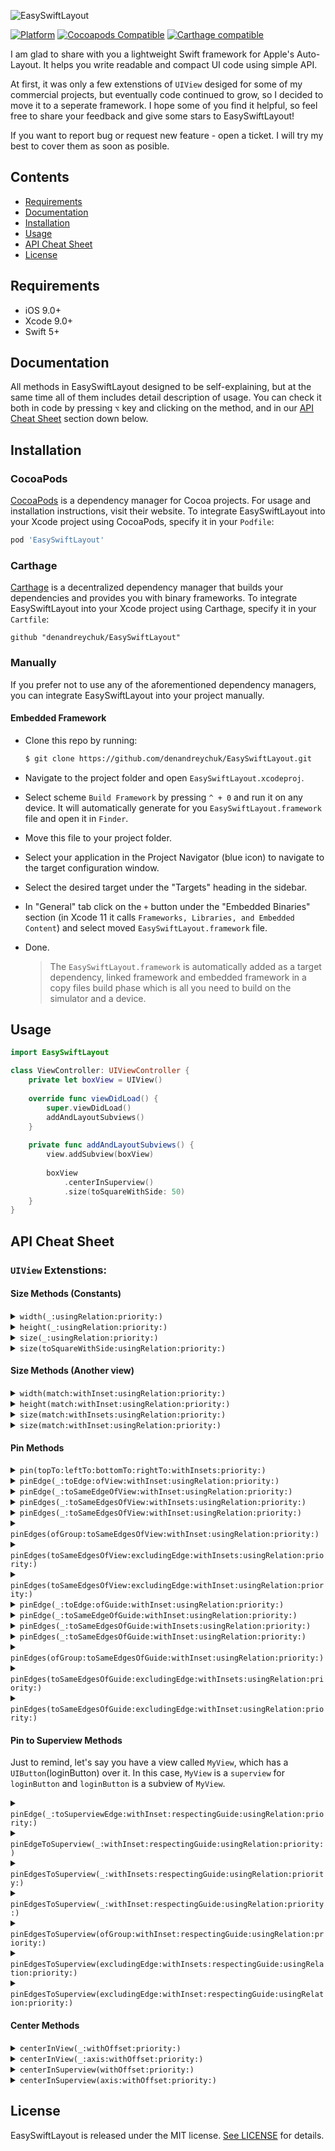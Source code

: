


![EasySwiftLayout](https://github.com/denandreychuk/EasySwiftLayout/blob/master/Resources/Logo.png?raw=true)

[![Platform](https://img.shields.io/cocoapods/p/EasySwiftLayout.svg?color=yellow)](https://github.com/denandreychuk/EasySwiftLayout)
[![Cocoapods Compatible](https://img.shields.io/cocoapods/v/EasySwiftLayout.svg?color=yellow)](https://cocoapods.org/pods/EasySwiftLayout)
[![Carthage compatible](https://img.shields.io/badge/Carthage-compatible-4BC51D.svg?color=yellow)](https://github.com/Carthage/Carthage)

I am glad to share with you a lightweight Swift framework for Apple's Auto-Layout. It helps you write readable and compact UI code using simple API. 

At first, it was only a few extenstions of `UIView` desiged for some of my commercial projects, but eventually code continued to grow, so I decided to move it to a seperate framework. I hope some of you find it helpful, so feel free to share your feedback and give some stars to EasySwiftLayout!

If you want to report bug or request new feature - open a ticket. I will try my best to cover them as soon as posible.

## Contents

- [Requirements](#requirements)
- [Documentation](#documentation)
- [Installation](#installation)
- [Usage](#usage)
- [API Cheat Sheet](#api-cheat-sheet)
- [License](#license)

## Requirements

- iOS 9.0+
- Xcode 9.0+
- Swift 5+

## Documentation

All methods in EasySwiftLayout designed to be self-explaining, but at the same time all of them includes detail description of usage. You can check it both in code by pressing `⌥` key and clicking on the method, and in our [API Cheat Sheet](#api-cheat-sheet) section down below.

## Installation

### CocoaPods

[CocoaPods](https://cocoapods.org) is a dependency manager for Cocoa projects. For usage and installation instructions, visit their website. To integrate EasySwiftLayout into your Xcode project using CocoaPods, specify it in your `Podfile`:

```ruby
pod 'EasySwiftLayout'
```

### Carthage

[Carthage](https://github.com/Carthage/Carthage) is a decentralized dependency manager that builds your dependencies and provides you with binary frameworks. To integrate EasySwiftLayout into your Xcode project using Carthage, specify it in your `Cartfile`:

```ogdl
github "denandreychuk/EasySwiftLayout"
```

### Manually

If you prefer not to use any of the aforementioned dependency managers, you can integrate EasySwiftLayout into your project manually.

#### Embedded Framework

- Clone this repo by running:
  ```bash
  $ git clone https://github.com/denandreychuk/EasySwiftLayout.git
  ```
- Navigate to the project folder and open `EasySwiftLayout.xcodeproj`.
- Select scheme `Build Framework` by pressing `^ + 0` and run it on any device. It will automatically generate for you `EasySwiftLayout.framework` file and open it in `Finder`.
- Move this file to your project folder.
- Select your application in the Project Navigator (blue icon) to navigate to the target configuration window.
- Select the desired target under the "Targets" heading in the sidebar.
- In "General" tab click on the `+` button under the "Embedded Binaries" section (in Xcode 11 it calls `Frameworks, Libraries, and Embedded Content`) and select moved `EasySwiftLayout.framework` file.
- Done.

  > The `EasySwiftLayout.framework` is automatically added as a target dependency, linked framework and embedded framework in a copy files build phase which is all you need to build on the simulator and a device.

## Usage

```swift
import EasySwiftLayout

class ViewController: UIViewController {
    private let boxView = UIView()
    
    override func viewDidLoad() {
        super.viewDidLoad()
        addAndLayoutSubviews()
    }
    
    private func addAndLayoutSubviews() {
        view.addSubview(boxView)
        
        boxView
            .centerInSuperview()
            .size(toSquareWithSide: 50)
    }
}
```

## API Cheat Sheet

### `UIView` Extenstions:

#### Size Methods (Constants)

<details>
<summary><code>width(_:usingRelation:priority:)</code></summary>
  
##### Summary

Sets the width of the view using the specified type of relation to the given size with the priority of the constraint.

##### Declaration

```swift
func width(_ width: CGFloat, usingRelation relation: NSLayoutConstraint.Relation = .equal, priority: UILayoutPriority = .required) -> Self
```

##### Discussion

- Constraints the width anchor using `NSLayoutConstraint`.

- To make Auto-Layout works properly, it automatically sets view
property `translatesAutoresizingMaskIntoConstraints` to `false`

##### Precondition

Pass size greater than zero, otherwise this method will have no effect.

##### Parameters

Parameter  | Type | Description
---------- | ---- |------------
width | `CGFloat` | The value to set this view width to.
relation | `NSLayoutConstraint.Relation` | The type of relationship for constraint.
priority | `UILayoutPriority` | The priority of the constraint.

##### Returns

`self`  with attribute  `@discardableResult`.

##### Declared In
[UIView + Size.swift](https://github.com/denandreychuk/EasySwiftLayout/blob/master/Source/UIView%20%2B%20Size.swift)

</details>

<details>
<summary><code>height(_:usingRelation:priority:)</code></summary>
  
##### Summary

Sets the height of the view using the specified type of relation to the given size with the priority of the constraint.

##### Declaration

```swift
func height(_ height: CGFloat, usingRelation relation: NSLayoutConstraint.Relation = .equal, priority: UILayoutPriority = .required) -> Self
```

##### Discussion

- Constraints the height anchor using `NSLayoutConstraint`.

- To make Auto-Layout works properly, it automatically sets view
property `translatesAutoresizingMaskIntoConstraints` to `false`

##### Precondition

Pass size greater than zero, otherwise this method will have no effect.

##### Parameters

Parameter  | Type | Description
---------- | ---- |------------
height | `CGFloat` | The value to set this view height to.
relation | `NSLayoutConstraint.Relation` | The type of relationship for constraint.
priority | `UILayoutPriority` | The priority of the constraint.

##### Returns

`self`  with attribute  `@discardableResult`.

##### Declared In
[UIView + Size.swift](https://github.com/denandreychuk/EasySwiftLayout/blob/master/Source/UIView%20%2B%20Size.swift)

</details>

<details>
<summary><code>size(_:usingRelation:priority:)</code></summary>
  
##### Summary

Sets the dimensions of the view using the specified type of relation to the given size with the priority of the constraint.

##### Declaration

```swift
func size(_ size: CGSize, usingRelation relation: NSLayoutConstraint.Relation = .equal, priority: UILayoutPriority = .required) -> Self
```

##### Discussion

- Constraints the height and width anchors using `NSLayoutConstraint`

- To make Auto-Layout works properly, it automatically sets view property `translatesAutoresizingMaskIntoConstraints` to `false`

##### Precondition

Pass size greater than zero, otherwise this method will have no effect.

##### Parameters

Parameter  | Type | Description
---------- | ---- |------------
size | `CGSize` | The size to set this view dimensions to.
relation | `NSLayoutConstraint.Relation` | The type of relationship for constraint.
priority | `UILayoutPriority` | The priority of the constraint.

##### Returns

`self`  with attribute  `@discardableResult`.

##### Declared In
[UIView + Size.swift](https://github.com/denandreychuk/EasySwiftLayout/blob/master/Source/UIView%20%2B%20Size.swift)

</details>

<details>
<summary><code>size(toSquareWithSide:usingRelation:priority:)</code></summary>
  
##### Summary

Sets the dimensions of the view to a square with the side using the specified type of relation to the given size with the priority of the constraint.

##### Declaration

```swift
func size(toSquareWithSide side: CGFloat, usingRelation relation: NSLayoutConstraint.Relation = .equal, priority: UILayoutPriority = .required) -> Self
```

##### Discussion

- Constraints width and height anchors using `NSLayoutConstraint` to match square size.

- To make Auto-Layout works properly, it automatically sets view property `translatesAutoresizingMaskIntoConstraints` to `false`

##### Precondition

Pass side greater than zero, otherwise this method will have no effect.

##### Parameters

Parameter  | Type | Description
---------- | ---- |------------
side | `CGFloat` | Square side to set this view dimensions to.
relation | `NSLayoutConstraint.Relation` | The type of relationship for constraint.
priority | `UILayoutPriority` | The priority of the constraint.

##### Returns

`self`  with attribute  `@discardableResult`.

##### Declared In
[UIView + Size.swift](https://github.com/denandreychuk/EasySwiftLayout/blob/master/Source/UIView%20%2B%20Size.swift)

</details>

#### Size Methods (Another view)

<details>
<summary><code>width(match:withInset:usingRelation:priority:)</code></summary>
  
##### Summary

Sets the width of the view using the specified type of relation to the width of another view with the inset and priority of the constraint.

##### Declaration

```swift
func width(match anotherView: UIView, withInset inset: CGFloat = .zero, usingRelation relation: NSLayoutConstraint.Relation = .equal, priority: UILayoutPriority = .required) -> Self
```

##### Discussion

- Constraints width and height anchors using `NSLayoutConstraint` to match square size.

- To make Auto-Layout works properly, it automatically sets view property `translatesAutoresizingMaskIntoConstraints` to `false`

##### Parameters

Parameter  | Type | Description
---------- | ---- |------------
anotherView | `UIView` | Another view to set this view width to.
inset | `CGFloat` | The value to inset (or shrunk) the width. Negative value cause the width to be outset (or expanded).
relation | `NSLayoutConstraint.Relation` | The type of relationship for constraint.
priority | `UILayoutPriority` | The priority of the constraint.

##### Returns

`self`  with attribute  `@discardableResult`.

##### Declared In
[UIView + Size.swift](https://github.com/denandreychuk/EasySwiftLayout/blob/master/Source/UIView%20%2B%20Size.swift)

</details>

<details>
<summary><code>height(match:withInset:usingRelation:priority:)</code></summary>
  
##### Summary

Sets the height of the view using the specified type of relation to the height of another view with the inset and priority of the constraint.

##### Declaration

```swift
func height(match anotherView: UIView, withInset inset: CGFloat = .zero, usingRelation relation: NSLayoutConstraint.Relation = .equal, priority: UILayoutPriority = .required) -> Self
```

##### Discussion

- Constraints width and height anchors using `NSLayoutConstraint` to match square size.

- To make Auto-Layout works properly, it automatically sets view property `translatesAutoresizingMaskIntoConstraints` to `false`

##### Parameters

Parameter  | Type | Description
---------- | ---- |------------
anotherView | `UIView` | Another view to set this view height to.
inset | `CGFloat` | The value to inset (or shrunk) the height. Negative value cause the height to be outset (or expanded).
relation | `NSLayoutConstraint.Relation` | The type of relationship for constraint.
priority | `UILayoutPriority` | The priority of the constraint.

##### Returns

`self`  with attribute  `@discardableResult`.

##### Declared In
[UIView + Size.swift](https://github.com/denandreychuk/EasySwiftLayout/blob/master/Source/UIView%20%2B%20Size.swift)

</details>

<details>
<summary><code>size(match:withInsets:usingRelation:priority:)</code></summary>
  
##### Summary

Sets the size of the view using the specified type of relation to the size of another view with the insets and priority of the constraints.

##### Declaration

```swift
func size(match anotherView: UIView, withInsets insets: ESLSizeInsets = .zero, usingRelation relation: NSLayoutConstraint.Relation = .equal, priority: UILayoutPriority = .required) -> Self
```

##### Discussion

- Constraints width and height anchors using `NSLayoutConstraint` to match square size.

- To make Auto-Layout works properly, it automatically sets view property `translatesAutoresizingMaskIntoConstraints` to `false`

##### Parameters

Parameter  | Type | Description
---------- | ---- |------------
anotherView | `UIView` | Another view to set this view height to.
insets | `ESLSizeInsets` | The values to inset (or shrunk) the size. Negative values cause the size to be outset (or expanded).
relation | `NSLayoutConstraint.Relation` | The type of relationship for constraint.
priority | `UILayoutPriority` | The priority of the constraint.

##### Returns

`self`  with attribute  `@discardableResult`.

##### Declared In
[UIView + Size.swift](https://github.com/denandreychuk/EasySwiftLayout/blob/master/Source/UIView%20%2B%20Size.swift)

</details>

<details>
<summary><code>size(match:withInset:usingRelation:priority:)</code></summary>
  
##### Summary

Sets the size of the view using the specified type of relation to the size of another view with the insets and priority of the constraints.

##### Declaration

```swift
func size(match anotherView: UIView, withInset inset: CGFloat = .zero, usingRelation relation: NSLayoutConstraint.Relation = .equal, priority: UILayoutPriority = .required) -> Self
```

##### Discussion

- Constraints width and height anchors using `NSLayoutConstraint` to match square size.

- To make Auto-Layout works properly, it automatically sets view property `translatesAutoresizingMaskIntoConstraints` to `false`

##### Parameters

Parameter  | Type | Description
---------- | ---- |------------
anotherView | `UIView` | Another view to set this view height to.
inset | `CGFloat` | The value to inset (or shrunk) the size. Negative value cause the size to be outset (or expanded).
relation | `NSLayoutConstraint.Relation` | The type of relationship for constraint.
priority | `UILayoutPriority` | The priority of the constraint.

##### Returns

`self`  with attribute  `@discardableResult`.

##### Declared In
[UIView + Size.swift](https://github.com/denandreychuk/EasySwiftLayout/blob/master/Source/UIView%20%2B%20Size.swift)

</details>

#### Pin Methods

<details>
<summary><code>pin(topTo:leftTo:bottomTo:rightTo:withInsets:priority:)</code></summary>
  
##### Summary

Pins the edges to the given NSLayoutAxisAnchors with the insets and priority of the constraints.

##### Declaration

```swift
func pin(topTo top: NSLayoutYAxisAnchor? = nil, leftTo left: NSLayoutXAxisAnchor? = nil, bottomTo bottom: NSLayoutYAxisAnchor? = nil, rightTo right: NSLayoutXAxisAnchor? = nil, withInsets insets: UIEdgeInsets = .zero, priority: UILayoutPriority = .required) -> Self
```

##### Discussion

- Compact version of default Swift layout. Allows you to pin edges to specific `NSLayoutAxisAnchor`.

- To make Auto-Layout works properly, it automatically sets view’s property  `translatesAutoresizingMaskIntoConstraints`  to  `false`

##### Precondition

You should pass at least one anchor, otherwise this method will have no effect.

##### Parameters

Parameter  | Type | Description
---------- | ---- |------------
top  | `NSLayoutYAxisAnchor` | The anchor to pin top to.
left  | `NSLayoutXAxisAnchor` | The anchor to pin left to.
bottom | `NSLayoutYAxisAnchor` | The anchor to pin bottom to.
right | `NSLayoutXAxisAnchor` | The anchor to pin right to.
insets | `UIEdgeInsets` | The insets between the edges.
priority | `UILayoutPriority` | The priority of the constraints.

##### Returns

`self`  with attribute  `@discardableResult`.

##### Declared In

[UIView + Pin.swift](https://github.com/denandreychuk/EasySwiftLayout/blob/master/Source/UIView%20%2B%20Pin.swift)

</details>

<details>
<summary><code>pinEdge(_:toEdge:ofView:withInset:usingRelation:priority:)</code></summary>
  
##### Summary

Pins the edge of the view using the specified type of relation to the given edge of another view with the inset and priority of the constraint.

##### Declaration

```swift
func pinEdge(_ edge: ESLEdge, toEdge pinningEdge: ESLEdge, ofView anotherView: UIView, withInset inset: CGFloat = .zero, usingRelation relation: NSLayoutConstraint.Relation = .equal, priority: UILayoutPriority = .required) -> Self
```

##### Discussion

- Consider, accordingly to [Apple's documentation](https://apple.co/2PFH9f2), you cannot pin edges with different axis, otherwise it will throw fatal error.

- To make Auto-Layout works properly, it automatically sets view’s property `translatesAutoresizingMaskIntoConstraints` to `false`.

##### Precondition

- Another view must be in the same view hierarchy as this view.

- Pin edges with same axis or method will throw fatal error.

##### Parameters

Parameter  | Type | Description
---------- | ---- |------------
edge  | `ESLEdge` | The edge of this view to pin.
pinningEdge  | `ESLEdge` | The edge of another view to pin to.
anotherView | `NSLayoutYAxisAnchor` | Another view to pin to.
inset | `CGFloat` | The inset between the edge of this view and the edge of another view.
relation | `NSLayoutConstraint.Relation` | The type of relationship for the constraint.
priority | `UILayoutPriority` | The priority of the constraint.

##### Returns

`self`  with attribute  `@discardableResult`.

##### Declared In
[UIView + Pin.swift](https://github.com/denandreychuk/EasySwiftLayout/blob/master/Source/UIView%20%2B%20Pin.swift)

</details>

<details>
<summary><code>pinEdge(_:toSameEdgeOfView:withInset:usingRelation:priority:)</code></summary>
  
##### Summary

Pins the given edge of the view using the specified type of relation to the corresponding margin of another view with the inset and priority of the constraint.

##### Declaration

```swift
func pinEdge(_ edge: ESLEdge, toSameEdgeOfView anotherView: UIView, withInset inset: CGFloat = .zero, usingRelation relation: NSLayoutConstraint.Relation = .equal, priority: UILayoutPriority = .required) -> Self
```

##### Discussion

To make Auto-Layout works properly, it automatically sets view’s property `translatesAutoresizingMaskIntoConstraints` to `false`.

##### Precondition

Another view must be in the same view hierarchy as this view.

##### Parameters

Parameter  | Type | Description
---------- | ---- |------------
edge  | `ESLEdge` | The edge of this view to pin.
anotherView | `NSLayoutYAxisAnchor` | Another view to pin to.
inset | `CGFloat` | The inset beetween the edge of this view and the corresponding edge of another view.
relation | `NSLayoutConstraint.Relation` | The type of relationship for the constraint.
priority | `UILayoutPriority` | The priority of the constraint.

##### Returns

`self`  with attribute  `@discardableResult`.

##### Declared In
[UIView + Pin.swift](https://github.com/denandreychuk/EasySwiftLayout/blob/master/Source/UIView%20%2B%20Pin.swift)

</details>

<details>
<summary><code>pinEdges(_:toSameEdgesOfView:withInsets:usingRelation:priority:)</code></summary>
  
##### Summary

Pins the given edges of the view using the specified type of relation to the corresponding margins of another view with the insets and priority of the constraints.

##### Declaration

```swift
func pinEdges(_ edges: [ESLEdge] = ESLEdge.all, toSameEdgesOfView anotherView: UIView, withInsets insets: UIEdgeInsets = .zero, usingRelation relation: NSLayoutConstraint.Relation = .equal, priority: UILayoutPriority = .required) -> Self
```

##### Discussion

- If you need to customize the insets based on the edge, use `pinEdges(_:toSameEdgesOfView:withInset:usingRelation:priority:)`.

- To make Auto-Layout works properly, it automatically sets view property `translatesAutoresizingMaskIntoConstraints` to `false`.

##### Precondition

Another view must be in the same view hierarchy as this view.

##### Parameters

Parameter  | Type | Description
---------- | ---- |------------
edges  | `[ESLEdge]` | The edges of this view to pin.
anotherView | `NSLayoutYAxisAnchor` | Another view to pin to.
insets | `UIEdgeInsets` | The insets beetween the edges of this view and corresponding edges of another view.
relation | `NSLayoutConstraint.Relation` | The type of relationship for the constraints.
priority | `UILayoutPriority` | The priority of the constraint.

##### Returns

`self`  with attribute  `@discardableResult`.

##### Declared In
[UIView + Pin.swift](https://github.com/denandreychuk/EasySwiftLayout/blob/master/Source/UIView%20%2B%20Pin.swift)

</details>

<details>
<summary><code>pinEdges(_:toSameEdgesOfView:withInset:usingRelation:priority:)</code></summary>
  
##### Summary

Pins the given edges of the view using the specified type of relation to the corresponding margins of another view with the equal insets and priority of the constraints.

##### Declaration

```swift
func pinEdges(_ edges: [ESLEdge] = ESLEdge.all, toSameEdgesOfView anotherView: UIView, withInset inset: CGFloat, usingRelation relation: NSLayoutConstraint.Relation = .equal, priority: UILayoutPriority = .required) -> Self
```

##### Discussion

- If you don’t need to customize the insets based on the edge, use `pinEdges(_:toSameEdgesOfView:withInsets:usingRelation:priority:)`.

- To make Auto-Layout works properly, it automatically sets view property `translatesAutoresizingMaskIntoConstraints` to `false`.

##### Precondition

Another view must be in the same view hierarchy as this view.

##### Parameters

Parameter  | Type | Description
---------- | ---- |------------
edges  | `[ESLEdge]` | The edges of this view to pin.
anotherView | `NSLayoutYAxisAnchor` | Another view to pin to.
insets | `CGFloat` | The inset beetween the edges of this view and corresponding edges of another view.
relation | `NSLayoutConstraint.Relation` | The type of relationship for the constraints.
priority | `UILayoutPriority` | The priority of the constraint.

##### Returns

`self`  with attribute  `@discardableResult`.

##### Declared In
[UIView + Pin.swift](https://github.com/denandreychuk/EasySwiftLayout/blob/master/Source/UIView%20%2B%20Pin.swift)

</details>

<details>
<summary><code>pinEdges(ofGroup:toSameEdgesOfView:withInset:usingRelation:priority:)</code></summary>
  
##### Summary

Pins edges of the view of the given group using the specified type of relation to the corresponding margins of another view with the equal insets and priority of the constraints.

##### Declaration

```swift
func pinEdges(ofGroup edgeGroup: ESLEdgeGroup, toSameEdgesOfView anotherView: UIView, withInset inset: CGFloat, usingRelation relation: NSLayoutConstraint.Relation = .equal, priority: UILayoutPriority = .required) -> Self
```

##### Discussion

To make Auto-Layout works properly, it automatically sets view property `translatesAutoresizingMaskIntoConstraints` to `false`.

##### Precondition

Another view must be in the same view hierarchy as this view.

##### Parameters

Parameter  | Type | Description
---------- | ---- |------------
edgeGroup  | `ESLEdgeGroup` | The group of edges of this view to pin to.
anotherView | `NSLayoutYAxisAnchor` | Another view to pin to.
insets | `CGFloat` | The inset beetween the edges of this view and corresponding edges of another view.
relation | `NSLayoutConstraint.Relation` | The type of relationship for the constraints.
priority | `UILayoutPriority` | The priority of the constraint.

##### Returns

`self`  with attribute  `@discardableResult`.

##### Declared In
[UIView + Pin.swift](https://github.com/denandreychuk/EasySwiftLayout/blob/master/Source/UIView%20%2B%20Pin.swift)

</details>

<details>
<summary><code>pinEdges(toSameEdgesOfView:excludingEdge:withInsets:usingRelation:priority:)</code></summary>
  
##### Summary

Pins the edges of the view using the specified type of relation to the corresponding margins of another view with the insets and priority of the constraints, excluding one edge

##### Declaration

```swift
func pinEdges(toSameEdgesOfView anotherView: UIView, excludingEdge excludedEdge: ESLEdge, withInsets insets: UIEdgeInsets = .zero, usingRelation relation: NSLayoutConstraint.Relation = .equal, priority: UILayoutPriority = .required) -> Self
```

##### Discussion

- If you don’t need to customize the insets based on the edge, use `pinEdges(toSameEdgesOfView:excludingEdge:withInset:usingRelation:priority:)`.
- 
- To make Auto-Layout works properly, it automatically sets view property `translatesAutoresizingMaskIntoConstraints` to `false`.

##### Precondition

Another view must be in the same view hierarchy as this view.

##### Parameters

Parameter  | Type | Description
---------- | ---- |------------
anotherView | `NSLayoutYAxisAnchor` | Another view to pin to.
excludedEdge | `ESLEdge` | The edge to be ingored and not pinned.
insets | `UIEdgeInsets` | The insets beetween the edges of this view and corresponding edges of another view.
relation | `NSLayoutConstraint.Relation` | The type of relationship for the constraints.
priority | `UILayoutPriority` | The priority of the constraint.

##### Returns

`self`  with attribute  `@discardableResult`.

##### Declared In
[UIView + Pin.swift](https://github.com/denandreychuk/EasySwiftLayout/blob/master/Source/UIView%20%2B%20Pin.swift)

</details>

<details>
<summary><code>pinEdges(toSameEdgesOfView:excludingEdge:withInset:usingRelation:priority:)</code></summary>
  
##### Summary

Pins the edges of the view using the specified type of relation to the corresponding margins of another view with the equal inset and priority of the constraints, excluding one edge.

##### Declaration

```swift
func pinEdges(toSameEdgesOfView anotherView: UIView, excludingEdge excludedEdge: ESLEdge, withInset inset: CGFloat, usingRelation relation: NSLayoutConstraint.Relation = .equal, priority: UILayoutPriority = .required) -> Self
```

##### Discussion

- If you need to customize the insets based on the edge, use `pinEdges(toSameEdgesOfView:excludingEdge:withInsets:usingRelation:priority:)`.
- 
- To make Auto-Layout works properly, it automatically sets view property `translatesAutoresizingMaskIntoConstraints` to `false`.

##### Precondition

Another view must be in the same view hierarchy as this view.

##### Parameters

Parameter  | Type | Description
---------- | ---- |------------
anotherView | `NSLayoutYAxisAnchor` | Another view to pin to.
excludedEdge | `ESLEdge` | The edge to be ingored and not pinned.
inset | `CGFloat` | The inset beetween the edges of this view and corresponding edges of another view.
relation | `NSLayoutConstraint.Relation` | The type of relationship for the constraints.
priority | `UILayoutPriority` | The priority of the constraint.

##### Returns

`self`  with attribute  `@discardableResult`.

##### Declared In
[UIView + Pin.swift](https://github.com/denandreychuk/EasySwiftLayout/blob/master/Source/UIView%20%2B%20Pin.swift)

</details>

<details>
<summary><code>pinEdge(_:toEdge:ofGuide:withInset:usingRelation:priority:)</code></summary>
  
##### Summary

Pins the edge of the view using the specified type of relation to the given edge of guide with the inset and priority of the constraint.

##### Declaration

```swift
func pinEdge(_ edge: ESLEdge, toEdge pinningEdge: ESLEdge, ofGuide guide: ESLGuide, withInset inset: CGFloat = .zero, usingRelation relation: NSLayoutConstraint.Relation = .equal, priority: UILayoutPriority = .required) -> Self
```

##### Discussion

- Consider, accordingly to [Apple's documentation](https://apple.co/2PFH9f2), you cannot pin edges with different axis, otherwise it will throw fatal error.

- To make Auto-Layout works properly, it automatically sets view’s property `translatesAutoresizingMaskIntoConstraints` to `false`.

##### Precondition

Pin edges with same axis or method will throw fatal error.

##### Parameters

Parameter  | Type | Description
---------- | ---- |------------
edge  | `ESLEdge` | The edge of this view to pin.
pinningEdge  | `ESLEdge` | The edge of another view to pin to.
guide | `ESLGuide` | The guide to pin to..
inset | `CGFloat` | The inset between the edge of this view and the edge of another view.
relation | `NSLayoutConstraint.Relation` | The type of relationship for the constraint.
priority | `UILayoutPriority` | The priority of the constraint.

##### Returns

`self`  with attribute  `@discardableResult`.

##### Declared In
[UIView + Pin.swift](https://github.com/denandreychuk/EasySwiftLayout/blob/master/Source/UIView%20%2B%20Pin.swift)

</details>

<details>
<summary><code>pinEdge(_:toSameEdgeOfGuide:withInset:usingRelation:priority:)</code></summary>
  
##### Summary

Pins the given edge of the view using the specified type of relation to the corresponding margin of guide with the inset and priority of the constraint.

##### Declaration

```swift
func pinEdge(_ edge: ESLEdge, toSameEdgeOfGuide guide: ESLGuide, withInset inset: CGFloat = .zero, usingRelation relation: NSLayoutConstraint.Relation = .equal, priority: UILayoutPriority = .required) -> Self
```

##### Discussion

To make Auto-Layout works properly, it automatically sets view’s property `translatesAutoresizingMaskIntoConstraints` to `false`.

##### Parameters

Parameter  | Type | Description
---------- | ---- |------------
edge  | `ESLEdge` | The edge of this view to pin.
guide | `ESLGuide` | The guide to pin to.
inset | `CGFloat` | The inset beetween the edge of this view and the corresponding edge of another view.
relation | `NSLayoutConstraint.Relation` | The type of relationship for the constraint.
priority | `UILayoutPriority` | The priority of the constraint.

##### Returns

`self`  with attribute  `@discardableResult`.

##### Declared In
[UIView + Pin.swift](https://github.com/denandreychuk/EasySwiftLayout/blob/master/Source/UIView%20%2B%20Pin.swift)

</details>

<details>
<summary><code>pinEdges(_:toSameEdgesOfGuide:withInsets:usingRelation:priority:)</code></summary>
  
##### Summary

Pins the given edges of the view using the specified type of relation to the corresponding margins of guide with the insets and priority of the constraints.

##### Declaration

```swift
func pinEdges(_ edges: [ESLEdge] = ESLEdge.all, toSameEdgesOfGuide guide: ESLGuide, withInsets insets: UIEdgeInsets = .zero, usingRelation relation: NSLayoutConstraint.Relation = .equal, priority: UILayoutPriority = .required) -> Self
```

##### Discussion

- If you need to customize the insets based on the edge, use `pinEdges(_:toSameEdgesOfGuide:withInset:usingRelation:priority:)`.

- To make Auto-Layout works properly, it automatically sets view property `translatesAutoresizingMaskIntoConstraints` to `false`.

##### Parameters

Parameter  | Type | Description
---------- | ---- |------------
edges  | `[ESLEdge]` | The edges of this view to pin.
guide | `ESLGuide` | The guide to pin to..
insets | `UIEdgeInsets` | The insets beetween the edges of this view and corresponding edges of another view.
relation | `NSLayoutConstraint.Relation` | The type of relationship for the constraints.
priority | `UILayoutPriority` | The priority of the constraint.

##### Returns

`self`  with attribute  `@discardableResult`.

##### Declared In
[UIView + Pin.swift](https://github.com/denandreychuk/EasySwiftLayout/blob/master/Source/UIView%20%2B%20Pin.swift)

</details>

<details>
<summary><code>pinEdges(_:toSameEdgesOfGuide:withInset:usingRelation:priority:)</code></summary>
  
##### Summary

Pins the given edges of the view using the specified type of relation to the corresponding margins of guide with the equal insets and priority of the constraints.

##### Declaration

```swift
func pinEdges(_ edges: [ESLEdge] = ESLEdge.all, toSameEdgesOfGuide guide: ESLGuide, withInset inset: CGFloat, usingRelation relation: NSLayoutConstraint.Relation = .equal, priority: UILayoutPriority = .required) -> Self
```

##### Discussion

- If you don’t need to customize the insets based on the edge, use `pinEdges(_:toSameEdgesOfGuide:withInsets:usingRelation:priority:)`.

- To make Auto-Layout works properly, it automatically sets view property `translatesAutoresizingMaskIntoConstraints` to `false`.

##### Parameters

Parameter  | Type | Description
---------- | ---- |------------
edges  | `[ESLEdge]` | The edges of this view to pin.
guide | `ESLGuide` | The guide to pin to.
insets | `CGFloat` | The inset beetween the edges of this view and corresponding edges of another view.
relation | `NSLayoutConstraint.Relation` | The type of relationship for the constraints.
priority | `UILayoutPriority` | The priority of the constraint.

##### Returns

`self`  with attribute  `@discardableResult`.

##### Declared In
[UIView + Pin.swift](https://github.com/denandreychuk/EasySwiftLayout/blob/master/Source/UIView%20%2B%20Pin.swift)

</details>

<details>
<summary><code>pinEdges(ofGroup:toSameEdgesOfGuide:withInset:usingRelation:priority:)</code></summary>
  
##### Summary

Pins edges of the view of the given group using the specified type of relation to the corresponding margins of guide with the equal insets and priority of the constraints.

##### Declaration

```swift
func pinEdges(ofGroup edgeGroup: ESLEdgeGroup, toSameEdgesOfGuide guide: ESLGuide, withInset inset: CGFloat, usingRelation relation: NSLayoutConstraint.Relation = .equal, priority: UILayoutPriority = .required) -> Self
```

##### Discussion

To make Auto-Layout works properly, it automatically sets view property `translatesAutoresizingMaskIntoConstraints` to `false`.

##### Parameters

Parameter  | Type | Description
---------- | ---- |------------
edgeGroup  | `ESLEdgeGroup` | The group of edges of this view to pin to.
guide | `ESLGuide` | The guide to pin to.
insets | `CGFloat` | The inset beetween the edges of this view and corresponding edges of another view.
relation | `NSLayoutConstraint.Relation` | The type of relationship for the constraints.
priority | `UILayoutPriority` | The priority of the constraint.

##### Returns

`self`  with attribute  `@discardableResult`.

##### Declared In
[UIView + Pin.swift](https://github.com/denandreychuk/EasySwiftLayout/blob/master/Source/UIView%20%2B%20Pin.swift)

</details>

<details>
<summary><code>pinEdges(toSameEdgesOfGuide:excludingEdge:withInsets:usingRelation:priority:)</code></summary>
  
##### Summary

Pins the edges of the view using the specified type of relation to the corresponding margins of guide with the insets and priority of the constraints, excluding one edge.

##### Declaration

```swift
func pinEdges(toSameEdgesOfGuide guide: ESLGuide, excludingEdge excludedEdge: ESLEdge, withInsets insets: UIEdgeInsets = .zero, usingRelation relation: NSLayoutConstraint.Relation = .equal, priority: UILayoutPriority = .required) -> Self
```

##### Discussion

- If you don’t need to customize the insets based on the edge, use `pinEdges(toSameEdgesOfGuide:excludingEdge:withInset:usingRelation:priority:)`.
- 
- To make Auto-Layout works properly, it automatically sets view property `translatesAutoresizingMaskIntoConstraints` to `false`.

##### Parameters

Parameter  | Type | Description
---------- | ---- |------------
guide | `ESLGuide` | The guide to pin to.
excludedEdge | `ESLEdge` | The edge to be ingored and not pinned.
insets | `UIEdgeInsets` | The insets beetween the edges of this view and corresponding edges of another view.
relation | `NSLayoutConstraint.Relation` | The type of relationship for the constraints.
priority | `UILayoutPriority` | The priority of the constraint.

##### Returns

`self`  with attribute  `@discardableResult`.

##### Declared In
[UIView + Pin.swift](https://github.com/denandreychuk/EasySwiftLayout/blob/master/Source/UIView%20%2B%20Pin.swift)

</details>

<details>
<summary><code>pinEdges(toSameEdgesOfGuide:excludingEdge:withInset:usingRelation:priority:)</code></summary>
  
##### Summary

Pins the edges of the view using the specified type of relation to the corresponding margins of guide with the equal inset and priority of the constraints, excluding one edge.

##### Declaration

```swift
func pinEdges(toSameEdgesOfGuide guide: ESLGuide, excludingEdge excludedEdge: ESLEdge, withInset inset: CGFloat, usingRelation relation: NSLayoutConstraint.Relation = .equal, priority: UILayoutPriority = .required) -> Self
```

##### Discussion

- If you need to customize the inset based on the edge, use `pinEdges(toSameEdgesOfGuide:excludingEdge:withInsets:usingRelation:priority:)`.
- 
- To make Auto-Layout works properly, it automatically sets view property `translatesAutoresizingMaskIntoConstraints` to `false`.

##### Parameters

Parameter  | Type | Description
---------- | ---- |------------
guide | `ESLGuide` | The guide to pin to.
excludedEdge | `ESLEdge` | The edge to be ingored and not pinned.
inset | `CGFloat` | The inset beetween the edges of this view and corresponding edges of guide.
relation | `NSLayoutConstraint.Relation` | The type of relationship for the constraints.
priority | `UILayoutPriority` | The priority of the constraint.

##### Returns

`self`  with attribute  `@discardableResult`.

##### Declared In
[UIView + Pin.swift](https://github.com/denandreychuk/EasySwiftLayout/blob/master/Source/UIView%20%2B%20Pin.swift)

</details>

#### Pin to Superview Methods

Just to remind, let's say you have a view called `MyView`, which has a `UIButton`(loginButton) over it. In this case, `MyView` is a `superview` for `loginButton` and `loginButton` is a subview of `MyView`.

<details>
<summary><code>pinEdge(_:toSuperviewEdge:withInset:respectingGuide:usingRelation:priority:)</code></summary>
  
##### Summary

Pins the edge of the view using the specified type of relation to the given edge of its superview with the inset and priority of the constraint. Optionally respects one of pre-defined Apple's layout guides.

##### Declaration

```swift
func pinEdge(_ edge: ESLEdge, toSuperviewEdge superviewEdge: ESLEdge, withInset inset: CGFloat = .zero, respectingGuide guide: ESLSuperviewGuide = .none, usingRelation relation: NSLayoutConstraint.Relation = .equal, priority: UILayoutPriority = .required) -> Self
```

##### Discussion

- Consider, accordingly to [Apple's documentation](https://apple.co/2PFH9f2), you cannot pin edges with different axis, otherwise it will throw fatal error.

- Use this method only if you want to pin the edge of the view to the opposite margin of its superview, in other cases `pinEdgeToSuperview(_:withInset:usingRelation:priority:)` would be a better approach.

- To make Auto-Layout works properly, it automatically sets view property `translatesAutoresizingMaskIntoConstraints` to `false`.

##### Precondition

- The view should have the superview, otherwise method will have no effect.

- Pin edges with same axis or method will throw fatal error.

##### Parameters

Parameter  | Type | Description
---------- | ---- |------------
edge  | `ESLEdge` | The edge of this view to pin.
superviewEdge | `ESLEdge` | The edge of its superview to pin to.
inset | `CGFloat` | The inset between the edge of this view and the edge of its superview.
guide | `ESLSuperviewGuide` | The guide to respect in layout.
relation | `NSLayoutConstraint.Relation` | The type of relationship for constraint.
priority | `UILayoutPriority` | The priority of the constraint.

##### Returns

`self`  with attribute  `@discardableResult`.

##### Declared In
[UIView + Pin(Superview).swift](https://github.com/denandreychuk/EasySwiftLayout/blob/master/Source/UIView%20%2B%20Pin(Superview).swift)

</details>

<details>
<summary><code>pinEdgeToSuperview(_:withInset:respectingGuide:usingRelation:priority:)</code></summary>
  
##### Summary

Pins the given edge of the view using the specified type of relation to the corresponding margin of its superview with the inset and priority of the constraint. Optionally respects one of pre-defined Apple's layout guides.

##### Declaration

```swift
func pinEdgeToSuperview(_ edge: ESLEdge, withInset inset: CGFloat = .zero, respectingGuide guide: ESLSuperviewGuide = .none, usingRelation relation: NSLayoutConstraint.Relation = .equal, priority: UILayoutPriority = .required) -> Self
```

##### Discussion

To make Auto-Layout works properly, it automatically sets view property `translatesAutoresizingMaskIntoConstraints` to `false`.

##### Precondition

The view should have the superview, otherwise this method will have no effect.

##### Parameters

Parameter  | Type | Description
---------- | ---- |------------
edge  | `ESLEdge` | The edge of this view to pin.
inset | `CGFloat` | The inset beetween the edge of this view and the corresponding edge of its superview.
guide | `ESLSuperviewGuide` | The guide to respect in layout.
relation | `NSLayoutConstraint.Relation` | The type of relationship for constraint.
priority | `UILayoutPriority` | The priority of the constraint.

##### Returns

`self`  with attribute  `@discardableResult`.

##### Declared In
[UIView + Pin(Superview).swift](https://github.com/denandreychuk/EasySwiftLayout/blob/master/Source/UIView%20%2B%20Pin(Superview).swift)

</details>

<details>
<summary><code>pinEdgesToSuperview(_:withInsets:respectingGuide:usingRelation:priority:)</code></summary>
  
##### Summary

Pins the given edges of the view using the specified type of relation to the corresponding margins of its superview with the insets and priority of the constraints. Optionally respects one of pre-defined Apple's layout guides.

##### Declaration

```swift
func pinEdgesToSuperview(_ edges: [ESLEdge] = ESLEdge.all, withInsets insets: UIEdgeInsets = .zero, respectingGuide guide: ESLSuperviewGuide = .none, usingRelation relation: NSLayoutConstraint.Relation = .equal, priority: UILayoutPriority = .required) -> Self
```

##### Discussion

1. If you don't need to customize the insets based on the edge, use `pinEdgesToSuperview(_:withInset:usingRelation:priority:)`.

2. To make Auto-Layout works properly, it automatically sets view property `translatesAutoresizingMaskIntoConstraints` to `false`.

##### Precondition

The view should have the superview, otherwise this method will have no effect.

##### Parameters

Parameter  | Type | Description
---------- | ---- |------------
edges  | `[ESLEdge]` | The edges of this view to pin.
insets | `UIEdgeInsets` | The insets beetween the edges of this view and the corresponding edges of its superview.
guide | `ESLSuperviewGuide` | The guide to respect in layout.
relation | `NSLayoutConstraint.Relation` | The type of relationship for constraint.
priority | `UILayoutPriority` | The priority of the constraint.

##### Returns

`self`  with attribute  `@discardableResult`.

##### Declared In
[UIView + Pin(Superview).swift](https://github.com/denandreychuk/EasySwiftLayout/blob/master/Source/UIView%20%2B%20Pin(Superview).swift)

</details>

<details>
<summary><code>pinEdgesToSuperview(_:withInset:respectingGuide:usingRelation:priority:)</code></summary>
  
##### Summary

Pins the given edges of the view using the specified type of relation to the corresponding margins of its superview with the equal insets and priority of the constraints. Optionally respects one of pre-defined Apple's layout guides.

##### Declaration

```swift
func pinEdgesToSuperview(_ edges: [ESLEdge] = ESLEdge.all, withInset inset: CGFloat, respectingGuide guide: ESLSuperviewGuide = .none, usingRelation relation: NSLayoutConstraint.Relation = .equal, priority: UILayoutPriority = .required) -> Self
```

##### Discussion

1. If you need to customize the insets based on the edge, use `pinEdgesToSuperview(_:withInsets:usingRelation:priority:)`.

2. To make Auto-Layout works properly, it automatically sets view property `translatesAutoresizingMaskIntoConstraints` to `false`

##### Precondition

The view should have the superview, otherwise this method will have no effect.

##### Parameters

Parameter  | Type | Description
---------- | ---- |------------
edges  | `[ESLEdge]` | The edges of this view to pin.
inset | `CGFloat` | The inset beetween the edges of this view and the orresponding edges of its superview.
guide | `ESLSuperviewGuide` | The guide to respect in layout.
relation | `NSLayoutConstraint.Relation` | The type of relationship for constraint.
priority | `UILayoutPriority` | The priority of the constraint.

##### Returns

`self`  with attribute  `@discardableResult`.

##### Declared In
[UIView + Pin(Superview).swift](https://github.com/denandreychuk/EasySwiftLayout/blob/master/Source/UIView%20%2B%20Pin(Superview).swift)

</details>

<details>
<summary><code>pinEdgesToSuperview(ofGroup:withInset:respectingGuide:usingRelation:priority:)</code></summary>
  
##### Summary

Pins edges of the view of the given group using the specified type of relation to the corresponding margins of its superview with the equal insets and priority of the constraints. Optionally respects one of pre-defined Apple's layout guides.

##### Declaration

```swift
func pinEdgesToSuperview(ofGroup group: ESLEdgeGroup, withInset inset: CGFloat = .zero, respectingGuide guide: ESLSuperviewGuide = .none, usingRelation relation: NSLayoutConstraint.Relation = .equal, priority: UILayoutPriority = .required) -> Self
```

##### Discussion

To make Auto-Layout works properly, it automatically sets view property `translatesAutoresizingMaskIntoConstraints` to `false`

##### Precondition

The view should have the superview, otherwise this method will have no effect.

##### Parameters

Parameter  | Type | Description
---------- | ---- |------------
group | `ESLEdgeGroup` | The group of edges of this view to pin to.
inset | `CGFloat` | The inset beetween the edges of this view and the orresponding edges of its superview.
guide | `ESLSuperviewGuide` | The guide to respect in layout.
relation | `NSLayoutConstraint.Relation` | The type of relationship for constraint.
priority | `UILayoutPriority` | The priority of the constraint.

##### Returns

`self`  with attribute  `@discardableResult`.

##### Declared In
[UIView + Pin(Superview).swift](https://github.com/denandreychuk/EasySwiftLayout/blob/master/Source/UIView%20%2B%20Pin(Superview).swift)

</details>

<details>
<summary><code>pinEdgesToSuperview(excludingEdge:withInsets:respectingGuide:usingRelation:priority:)</code></summary>
  
##### Summary

Pins the edges of the view using the specified type of relation to the corresponding margins of its superview with the insets and priority of the constraints, excluding one edge. Optionally respects one of pre-defined Apple's layout guides.

##### Declaration

```swift
func pinEdgesToSuperview(excludingEdge excludedEdge: ESLEdge, withInsets insets: UIEdgeInsets = .zero, respectingGuide guide: ESLSuperviewGuide = .none, usingRelation relation: NSLayoutConstraint.Relation = .equal, priority: UILayoutPriority = .required) -> Self
```

##### Discussion

1. If you don't need to customize the insets based on the edge, use `pinEdgesToSuperview(excludingEdge:withInset:usingRelation:priority:)`.

2. To make Auto-Layout works properly, it automatically sets view property `translatesAutoresizingMaskIntoConstraints` to `false`.

##### Precondition

The view should have the superview, otherwise this method will have no effect.

##### Parameters

Parameter  | Type | Description
---------- | ---- |------------
excludedEdge | `ESLEdge` | The edge to be ingored and not pinned.
insets | `UIEdgeInsets` | The insets beetween the edges of this view and the orresponding edges of its superview.
guide | `ESLSuperviewGuide` | The guide to respect in layout.
relation | `NSLayoutConstraint.Relation` | The type of relationship for constraint.
priority | `UILayoutPriority` | The priority of the constraint.

##### Returns

`self`  with attribute  `@discardableResult`.

##### Declared In
[UIView + Pin(Superview).swift](https://github.com/denandreychuk/EasySwiftLayout/blob/master/Source/UIView%20%2B%20Pin(Superview).swift)

</details>

<details>
<summary><code>pinEdgesToSuperview(excludingEdge:withInset:respectingGuide:usingRelation:priority:)</code></summary>
  
##### Summary

Pins the edges of the view using the specified type of relation to the corresponding margins of its superview with the equal inset and priority of the constraints, excluding one edge. Optionally respects one of pre-defined Apple's layout guides.

##### Declaration

```swift
func pinEdgesToSuperview(excludingEdge excludedEdge: ESLEdge, withInset inset: CGFloat, respectingGuide guide: ESLSuperviewGuide = .none, usingRelation relation: NSLayoutConstraint.Relation = .equal, priority: UILayoutPriority = .required) -> Self
```

##### Discussion

1. If you need to customize the insets based on the edge, use `pinEdgesToSuperview(excludingEdge:withInset:usingRelation:priority:)`.

2. To make Auto-Layout works properly, it automatically sets view property `translatesAutoresizingMaskIntoConstraints` to `false`.

##### Precondition

The view should have the superview, otherwise this method will have no effect.

##### Parameters

Parameter  | Type | Description
---------- | ---- |------------
excludedEdge | `ESLEdge` | The edge to be ingored and not pinned.
inset | `CGFloat` | The inset beetween the edges of this view and the orresponding edges of its superview.
guide | `ESLSuperviewGuide` | The guide to respect in layout.
relation | `NSLayoutConstraint.Relation` | The type of relationship for constraint.
priority | `UILayoutPriority` | The priority of the constraint.

##### Returns

`self`  with attribute  `@discardableResult`.

##### Declared In
[UIView + Pin(Superview).swift](https://github.com/denandreychuk/EasySwiftLayout/blob/master/Source/UIView%20%2B%20Pin(Superview).swift)

</details>

#### Center Methods

<details>
<summary><code>centerInView(_:withOffset:priority:)</code></summary>
  
##### Summary

Centers the view in another view with the offset and priority of the constraint.

##### Declaration

```swift
func centerInView(_ anotherView: UIView, withOffset offset: ESLOffset = .zero, priority: UILayoutPriority = .required) -> Self
```

##### Discussion

To make Auto-Layout works properly, it automatically sets view property `translatesAutoresizingMaskIntoConstraints` to `false`

##### Precondition

Another view must be in the same view hierarchy as this view.

##### Parameters

Parameter  | Type | Description
---------- | ---- |------------
anotherView | `UIView` | Another view to center in.
offset | `ESLOffset` | Axis offset.
priority | `UILayoutPriority` | The priority of the constraint.

##### Returns

`self`  with attribute  `@discardableResult`.

##### Declared In
[UIView + Center.swift](https://github.com/denandreychuk/EasySwiftLayout/blob/master/Source/UIView%20%2B%20Center.swift)

</details>

<details>
<summary><code>centerInView(_:axis:withOffset:priority:)</code></summary>
  
##### Summary

Centers the axis of this view in another view with the offset and priority of the constraint.

##### Declaration

```swift
func centerInView(_ anotherView: UIView, axis: ESLAxis, withOffset offset: CGFloat = .zero, priority: UILayoutPriority = .required) -> Self
```

##### Discussion

To make Auto-Layout works properly, it automatically sets view property `translatesAutoresizingMaskIntoConstraints` to `false`

##### Precondition

Another view must be in the same view hierarchy as this view.

##### Parameters

Parameter  | Type | Description
---------- | ---- |------------
anotherView | `UIView` | View to center in.
axis | `ESLAxis` | Axis to center
offset | `ESLOffset` | Axis offset.
priority | `UILayoutPriority` | The priority of the constraint.

##### Returns

`self`  with attribute  `@discardableResult`.

##### Declared In
[UIView + Center.swift](https://github.com/denandreychuk/EasySwiftLayout/blob/master/Source/UIView%20%2B%20Center.swift)

</details>

<details>
<summary><code>centerInSuperview(withOffset:priority:)</code></summary>
  
##### Summary

Centers the view in its superview view with the offset and priority of the constraint.

##### Declaration

```swift
func centerInSuperview(withOffset offset: ESLOffset = .zero, priority: UILayoutPriority = .required) -> Self
```

##### Discussion

To make Auto-Layout works properly, it automatically sets view property `translatesAutoresizingMaskIntoConstraints` to `false`

##### Precondition

The view should have the superview, otherwise this method will have no effect.

##### Parameters

Parameter  | Type | Description
---------- | ---- |------------
offset | `ESLOffset` | Axis offset.
priority | `UILayoutPriority` | The priority of the constraint.

##### Returns

`self`  with attribute  `@discardableResult`.

##### Declared In
[UIView + Center.swift](https://github.com/denandreychuk/EasySwiftLayout/blob/master/Source/UIView%20%2B%20Center.swift)

</details>

<details>
<summary><code>centerInSuperview(axis:withOffset:priority:)</code></summary>
  
##### Summary

Centers the axis of this view in its superview with the offset and priority of the constraint.

##### Declaration

```swift
func centerInSuperview(axis: ESLAxis, withOffset offset: CGFloat = .zero, priority: UILayoutPriority = .required) -> Self
```

##### Discussion

To make Auto-Layout works properly, it automatically sets view property `translatesAutoresizingMaskIntoConstraints` to `false`

##### Precondition

The view should have the superview, otherwise this method will have no effect.

##### Parameters

Parameter  | Type | Description
---------- | ---- |------------
axis | `ESLAxis` | Axis to center.
offset | `CGFloat | Axis offset.
priority | `UILayoutPriority` | The priority of the constraint.

##### Returns

`self`  with attribute  `@discardableResult`.

##### Declared In
[UIView + Center.swift](https://github.com/denandreychuk/EasySwiftLayout/blob/master/Source/UIView%20%2B%20Center.swift)

</details>

## License

EasySwiftLayout is released under the MIT license. [See LICENSE](https://github.com/denandreychuk/EasySwiftLayout/blob/master/LICENSE) for details.
